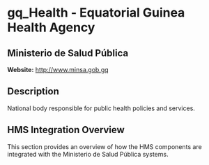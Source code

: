 # gq_Health - Equatorial Guinea Health Agency

## Ministerio de Salud Pública

**Website:** http://www.minsa.gob.gq

## Description

National body responsible for public health policies and services.

## HMS Integration Overview

This section provides an overview of how the HMS components are integrated with the Ministerio de Salud Pública systems.
